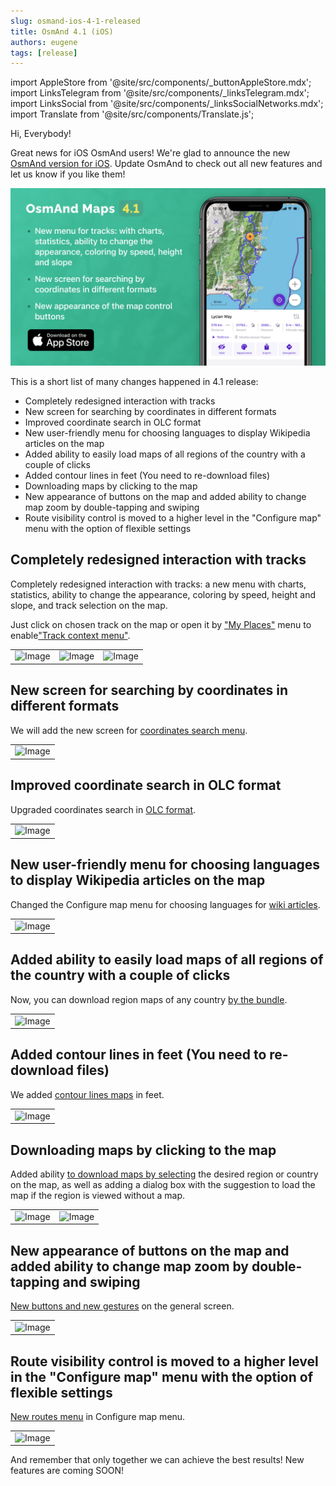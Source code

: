 ```yaml
---
slug: osmand-ios-4-1-released
title: OsmAnd 4.1 (iOS)
authors: eugene
tags: [release]
---
```

import AppleStore from '@site/src/components/_buttonAppleStore.mdx';
import LinksTelegram from '@site/src/components/_linksTelegram.mdx';
import LinksSocial from '@site/src/components/_linksSocialNetworks.mdx';
import Translate from '@site/src/components/Translate.js';

Hi, Everybody!

Great news for iOS OsmAnd users! We're glad to announce the new [OsmAnd version for iOS](https://itunes.apple.com/us/app/osmand-maps-travel-navigate/id934850257). Update OsmAnd to check out all new features and let us know if you like them!

![OsmAnd iOS 4.1](./banner.png)

<!--truncate-->


This is a short list of many changes happened in 4.1 release:


* Completely redesigned interaction with tracks
* New screen for searching by coordinates in different formats
* Improved coordinate search in OLC format
* New user-friendly menu for choosing languages to display Wikipedia articles on the map
* Added ability to easily load maps of all regions of the country with a couple of clicks
* Added contour lines in feet (You need to re-download files)
* Downloading maps by clicking to the map
* New appearance of buttons on the map and added ability to change map zoom by double-tapping and swiping
* Route visibility control is moved to a higher level in the "Configure map" menu with the option of flexible settings


## Completely redesigned interaction with tracks

Completely redesigned interaction with tracks: a new menu with charts, statistics, ability to change the appearance, coloring by speed, height and slope, and track selection on the map.

Just click on chosen track on the map or open it by <a href="https://docs.osmand.net/en/main@latest/osmand/personal/myplaces">"My Places"</a> menu to enable<a href="https://docs.osmand.net/en/main@latest/osmand/map/track-context-menu">"Track context menu"</a>.


<table class="blogimage">
  <tr>
    <td><img src={require('./tracks.png').default} alt="Image"/></td>
    <td><img src={require('./tracks_1.png').default} alt="Image"/></td>
    <td><img src={require('./tracks_2.png').default} alt="Image"/></td>
  </tr>
</table> 


## New screen for searching by coordinates in different formats

We will add the new screen for <a href="https://docs.osmand.net/en/main@latest/osmand/search/search-address#coordinates-search">coordinates search menu</a>.

<table class="blogimage">
  <tr>
    <td><img src={require('./coordinates.png').default} alt="Image"/></td>
  </tr>
</table> 


## Improved coordinate search in OLC format

Upgraded coordinates search in <a href="https://docs.osmand.net/en/main@latest/osmand/search/search-address#coordinates-search">OLC format</a>.

<table class="blogimage">
  <tr>
    <td><img src={require('./olc.png').default} alt="Image"/></td>
  </tr>
</table> 


## New user-friendly menu for choosing languages to display Wikipedia articles on the map

Changed the Configure map menu for choosing languages for <a href="https://docs.osmand.net/en/main@latest/osmand/plugins/wikipedia">wiki articles</a>.
<table class="blogimage">
  <tr>
    <td><img src={require('./wiki.png').default} alt="Image"/></td>
  </tr>
</table> 

## Added ability to easily load maps of all regions of the country with a couple of clicks

Now, you can download region maps of any country <a href="https://docs.osmand.net/en/main@latest/osmand/start-with/download-maps">by the bundle</a>.

<table class="blogimage">
  <tr>
    <td><img src={require('./download.png').default} alt="Image"/></td>
  </tr>
</table> 

## Added contour lines in feet (You need to re-download files)

We added <a href="https://docs.osmand.net/en/main@latest/osmand/plugins/contour-lines">contour lines maps</a> in feet.

<table class="blogimage">
  <tr>
    <td><img src={require('./srtm.png').default} alt="Image"/></td>
  </tr>
</table> 


## Downloading maps by clicking to the map

Added ability <a href="https://docs.osmand.net/en/main@latest/osmand/start-with/download-maps#download--manage---world-map">to download maps by selecting</a> the desired region or country on the map, as well as adding a dialog box with the suggestion to load the map if the region is viewed without a map.

<table class="blogimage">
  <tr>
    <td><img src={require('./map.png').default} alt="Image"/></td>
    <td><img src={require('./map_1.png').default} alt="Image"/></td>
  </tr>
</table>


## New appearance of buttons on the map and added ability to change map zoom by double-tapping and swiping

<a href="https://docs.osmand.net/en/main@latest/osmand/map/interact-with-map">New buttons and new gestures</a> on the general screen.

<table class="blogimage">
  <tr>
    <td><img src={require('./buttons.png').default} alt="Image"/></td>
  </tr>
</table>


## Route visibility control is moved to a higher level in the "Configure map" menu with the option of flexible settings

<a href="https://docs.osmand.net/en/main@latest/osmand/map/vector-maps#routes">New routes menu</a> in Configure map menu.


<table class="blogimage">
  <tr>
    <td><img src={require('./routes.png').default} alt="Image"/></td>
  </tr>
</table>


And remember that only together we can achieve the best results! 
New features are coming SOON!



<LinksSocial/>
<LinksTelegram/>
<AppleStore/>